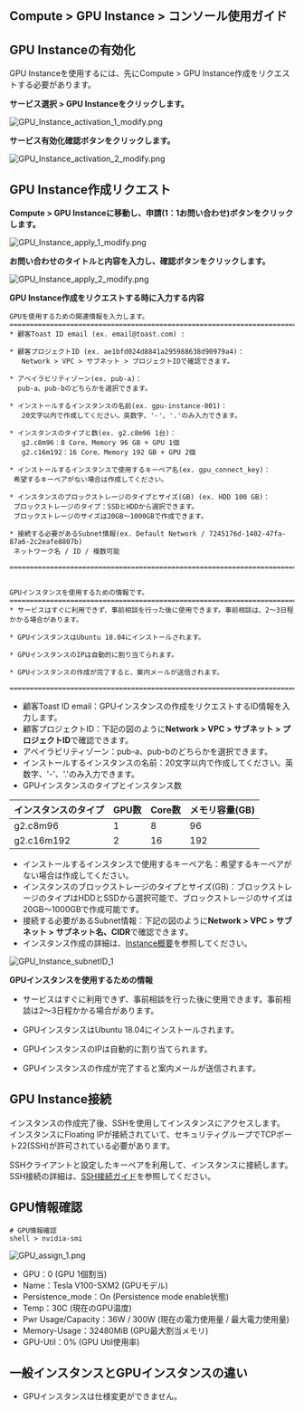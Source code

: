 ## Compute > GPU Instance > コンソール使用ガイド

## GPU Instanceの有効化

GPU Instanceを使用するには、先にCompute > GPU Instance作成をリクエストする必要があります。

**サービス選択 > GPU Instanceをクリックします。**

![GPU_Instance_activation_1_modify.png](http://static.toastoven.net/prod_gpu/en_GPU_Instance_activation_1_modify.png)  

**サービス有効化確認ボタンをクリックします。**

![GPU_Instance_activation_2_modify.png](http://static.toastoven.net/prod_gpu/en_GPU_Instance_activation_2_modify.png)



## GPU Instance作成リクエスト

**Compute > GPU Instanceに移動し、申請(1：1お問い合わせ)ボタンをクリックします。**

![GPU_Instance_apply_1_modify.png](http://static.toastoven.net/prod_gpu/en_GPU_Instance_apply_1_modify.png)


**お問い合わせのタイトルと内容を入力し、確認ボタンをクリックします。**

![GPU_Instance_apply_2_modify.png](http://static.toastoven.net/prod_gpu/en_GPU_Instance_apply_2_modify.png)


**GPU Instance作成をリクエストする時に入力する内容**

```
GPUを使用するための関連情報を入力します。
=============================================================================
* 顧客Toast ID email (ex. email@toast.com) :

* 顧客プロジェクトID (ex. ae1bfd024d8841a295988638d90979a4)：
   Network > VPC > サブネット > プロジェクトIDで確認できます。

* アベイラビリティゾーン(ex. pub-a)：
  pub-a、pub-bのどちらかを選択できます。

* インストールするインスタンスの名前(ex. gpu-instance-001)：
   20文字以内で作成してください。英数字、'-'、'.'のみ入力できます。

* インスタンスのタイプと数(ex. g2.c8m96 1台)：
   g2.c8m96：8 Core、Memory 96 GB + GPU 1個
   g2.c16m192：16 Core、Memory 192 GB + GPU 2個

* インストールするインスタンスで使用するキーペア名(ex. gpu_connect_key)：
 希望するキーペアがない場合は作成してください。

* インスタンスのブロックストレージのタイプとサイズ(GB) (ex. HDD 100 GB)：
 ブロックストレージのタイプ：SSDとHDDから選択できます。
 ブロックストレージのサイズは20GB～1000GBで作成できます。

* 接続する必要があるSubnet情報(ex. Default Network / 7245176d-1402-47fa-87a6-2c2eafe8807b)
 ネットワーク名 / ID / 複数可能

=============================================================================


GPUインスタンスを使用するための情報です。
=============================================================================
* サービスはすぐに利用できず、事前相談を行った後に使用できます。事前相談は、2～3日程かかる場合があります。

* GPUインスタンスはUbuntu 18.04にインストールされます。

* GPUインスタンスのIPは自動的に割り当てられます。

* GPUインスタンスの作成が完了すると、案内メールが送信されます。

=============================================================================
```

* 顧客Toast ID email：GPUインスタンスの作成をリクエストするID情報を入力します。
* 顧客プロジェクトID：下記の図のように**Network > VPC > サブネット > プロジェクトID**で確認できます。
* アベイラビリティゾーン：pub-a、pub-bのどちらかを選択できます。
* インストールするインスタンスの名前：20文字以内で作成してください。英数字、'-'、'.'のみ入力できます。
* GPUインスタンスのタイプとインスタンス数

| インスタンスのタイプ | GPU数 | Core数 | メモリ容量(GB) |
| --- | --- | --- | --- |
| g2.c8m96 | 1 | 8 | 96 |
| g2.c16m192 | 2 | 16 | 192 |

* インストールするインスタンスで使用するキーペア名：希望するキーペアがない場合は作成してください。
* インスタンスのブロックストレージのタイプとサイズ(GB)：ブロックストレージのタイプはHDDとSSDから選択可能で、ブロックストレージのサイズは20GB～1000GBで作成可能です。
* 接続する必要があるSubnet情報：下記の図のように**Network > VPC > サブネット > サブネット名、CIDR**で確認できます。
* インスタンス作成の詳細は、[Instance概要](http://docs.toast.com/ko/Compute/Instance/ko/overview/)を参照してください。


![GPU_Instance_subnetID_1](http://static.toastoven.net/prod_gpu/en_GPU_Instance_subnetID_1.png)


**GPUインスタンスを使用するための情報**

* サービスはすぐに利用できず、事前相談を行った後に使用できます。事前相談は2～3日程かかる場合があります。

* GPUインスタンスはUbuntu 18.04にインストールされます。

* GPUインスタンスのIPは自動的に割り当てられます。

* GPUインスタンスの作成が完了すると案内メールが送信されます。


## GPU Instance接続

インスタンスの作成完了後、SSHを使用してインスタンスにアクセスします。
インスタンスにFloating IPが接続されていて、セキュリティグループでTCPポート22(SSH)が許可されている必要があります。

SSHクライアントと設定したキーペアを利用して、インスタンスに接続します。
SSH接続の詳細は、[SSH接続ガイド](https://docs.toast.com/ko/Compute/Instance/ko/overview/#linux)を参照してください。



## GPU情報確認

```
# GPU情報確認
shell > nvidia-smi
```

![GPU_assign_1.png](http://static.toastoven.net/prod_gpu/GPU_assign_1.png)


* GPU：0 (GPU 1個割当)
* Name：Tesla V100-SXM2 (GPUモデル)
* Persistence_mode：On (Persistence mode enable状態)
* Temp：30C (現在のGPU温度)
* Pwr Usage/Capacity：36W / 300W (現在の電力使用量 / 最大電力使用量)
* Memory-Usage：32480MiB (GPU最大割当メモリ)
* GPU-Util：0% (GPU Util使用率)

## 一般インスタンスとGPUインスタンスの違い

* GPUインスタンスは仕様変更ができません。


